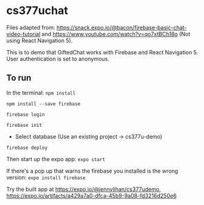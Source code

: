 # cs377uchat

Files adapted from: https://snack.expo.io/@bacon/firebase-basic-chat-video-tutorial and https://www.youtube.com/watch?v=qo7xtBCh18o (Not using React Navigation 5). 


This is to demo that GiftedChat works with Firebase and React Navigation 5. User authentication is set to anonymous. 

## To run

In the terminal: 
```npm install```

```npm install --save firebase```

```firebase login```

```firebase init```
* Select database (Use an existing project -> cs377u-demo)

```firebase deploy```

Then start up the expo app:
```expo start```

If there's a pop up that warns the firebase you installed is the wrong version:
```expo install firebase```


Try the built app at https://expo.io/@jennylihan/cs377udemo, https://expo.io/artifacts/a429a7a0-dfca-45b9-9a08-fd3216d250e6
